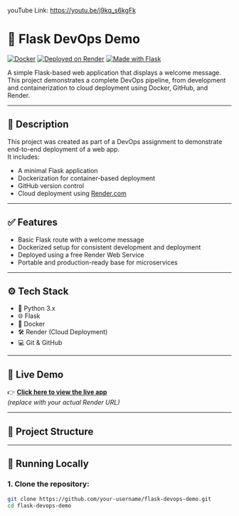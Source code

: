 youTube Link: https://youtu.be/j9kq_s6kgFk

# 🚀 Flask DevOps Demo

[![Docker](https://img.shields.io/badge/containerized-Docker-blue)](https://www.docker.com/)
[![Deployed on Render](https://img.shields.io/badge/Deployed-Render-green)](https://render.com/)
[![Made with Flask](https://img.shields.io/badge/Made%20with-Flask-red)](https://flask.palletsprojects.com/)

A simple Flask-based web application that displays a welcome message.  
This project demonstrates a complete DevOps pipeline, from development and containerization to cloud deployment using Docker, GitHub, and Render.

---

## 📌 Description

This project was created as part of a DevOps assignment to demonstrate end-to-end deployment of a web app.  
It includes:

- A minimal Flask application
- Dockerization for container-based deployment
- GitHub version control
- Cloud deployment using [Render.com](https://render.com/)

---

## ✅ Features

- Basic Flask route with a welcome message
- Dockerized setup for consistent development and deployment
- Deployed using a free Render Web Service
- Portable and production-ready base for microservices

---

## ⚙️ Tech Stack

- 🐍 Python 3.x  
- 🌐 Flask  
- 🐳 Docker  
- 🛠️ Render (Cloud Deployment)  
- 💻 Git & GitHub

---

## 🚀 Live Demo

👉 **[Click here to view the live app](https://your-live-render-url.com/)**  
_(replace with your actual Render URL)_

---

## 📁 Project Structure


---

## 🧪 Running Locally

### 1. Clone the repository:

```bash
git clone https://github.com/your-username/flask-devops-demo.git
cd flask-devops-demo
